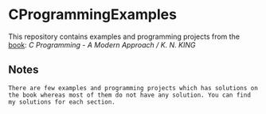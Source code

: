 # CProgrammingExamples
This repository contains examples and programming projects from the [book](http://knking.com/books/c2/cover.html): *C Programming - A Modern Approach / K. N. KING*


## Notes

`` There are few examples and programming projects which has solutions on the book whereas most of them do not have any solution. You can find my solutions for each section. ``



